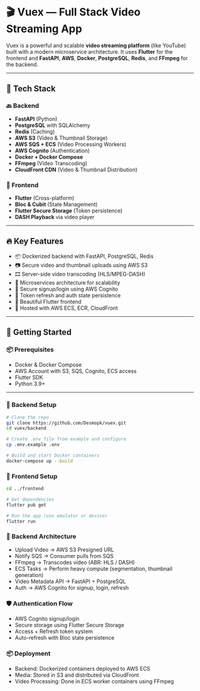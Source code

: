 # 🎬 Vuex — Full Stack Video Streaming App

Vuex is a powerful and scalable **video streaming platform** (like YouTube) built with a modern microservice architecture. It uses **Flutter** for the frontend and **FastAPI**, **AWS**, **Docker**, **PostgreSQL**, **Redis**, and **FFmpeg** for the backend.



---

## 🧰 Tech Stack

### 🔙 Backend
- **FastAPI** (Python)
- **PostgreSQL** with SQLAlchemy
- **Redis** (Caching)
- **AWS S3** (Video & Thumbnail Storage)
- **AWS SQS + ECS** (Video Processing Workers)
- **AWS Cognito** (Authentication)
- **Docker + Docker Compose**
- **FFmpeg** (Video Transcoding)
- **CloudFront CDN** (Video & Thumbnail Distribution)

### 📱 Frontend
- **Flutter** (Cross-platform)
- **Bloc & Cubit** (State Management)
- **Flutter Secure Storage** (Token persistence)
- **DASH Playback** via video player

---

## 🔥 Key Features

- 📦 Dockerized backend with FastAPI, PostgreSQL, Redis
- 📷 Secure video and thumbnail uploads using AWS S3
- 🎞️ Server-side video transcoding (HLS/MPEG-DASH)
- 🐳 Microservices architecture for scalability
- 🔐 Secure signup/login using AWS Cognito
- 🔁 Token refresh and auth state persistence
- 📱 Beautiful Flutter frontend
- 🚀 Hosted with AWS ECS, ECR, CloudFront

---

## 🚀 Getting Started

### 📦 Prerequisites
- Docker & Docker Compose
- AWS Account with S3, SQS, Cognito, ECS access
- Flutter SDK
- Python 3.9+

---

### 🐳 Backend Setup

```bash
# Clone the repo
git clone https://github.com/Desmopk/vuex.git
cd vuex/backend

# Create .env file from example and configure
cp .env.example .env

# Build and start Docker containers
docker-compose up --build
```
### 📱 Frontend Setup
```bash
cd ../frontend

# Get dependencies
flutter pub get

# Run the app (use emulator or device)
flutter run
```
### 🎥 Backend Architecture
- Upload Video → AWS S3 Presigned URL
- Notify SQS → Consumer pulls from SQS
- FFmpeg → Transcodes video (ABR: HLS / DASH)
- ECS Tasks → Perform heavy compute (segmentation, thumbnail generation)
- Video Metadata API → FastAPI + PostgreSQL
- Auth → AWS Cognito for signup, login, refresh

### 🛡️ Authentication Flow
- AWS Cognito signup/login
- Secure storage using Flutter Secure Storage
- Access + Refresh token system
- Auto-refresh with Bloc state persistence
### 📦 Deployment
- Backend: Dockerized containers deployed to AWS ECS
- Media: Stored in S3 and distributed via CloudFront
- Video Processing: Done in ECS worker containers using FFmpeg

